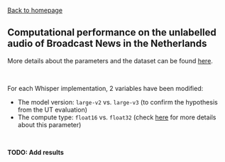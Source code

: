 [Back to homepage](../index.md)

<h2>Computational performance on the unlabelled audio of Broadcast News in the Netherlands</h2>

More details about the parameters and the dataset can be found [here](./res_labelled.md).

<br>

For each Whisper implementation, 2 variables have been modified:
- The model version: `large-v2` vs. `large-v3` (to confirm the hypothesis from the UT evaluation)
- The compute type: `float16` vs. `float32` (check [here](./res_labelled.md) for more details about this parameter)

<br>

**TODO: Add results**

<!-- <br>

Here's a matrix with the **time** spent in total by each implementation **to load and transcribe** the data:

|Model\Parameters|large-v2 with `float16`|large-v2 with `float32`|large-v3 with `float16`|large-v3 with `float32`|
|---|---|---|---|---|
|[OpenAI](https://github.com/openai/whisper)|36m:06s|32m:41s|42m:08s|30m:25s|
|[Huggingface (`transformers`)](https://huggingface.co/openai/whisper-large-v2#long-form-transcription)|21m:48s|19m:13s|23m:22s|22m:02s|
|[faster-whisper](https://github.com/SYSTRAN/faster-whisper/)|11m:40s|22m:27s|11m:18s|21m:56s|
|[WhisperX](https://github.com/m-bain/whisperX/)*|11m:17s|15m:54s|11m:29s|15m:05s|

\* For WhisperX, a separate alignment model based on wav2vec 2.0 has been applied in order to obtain word-level timestamps. Therefore, the time measured contains the time to load the model, time to transcribe, and time to align to generate timestamps. Speaker diarization has also been applied for WhisperX, which is measured separately and covered in a different section.

<br>

And also a matrix with the **maximum GPU memory consumption + maximum GPU power usage** of each implementation (**on average**):

|Max. memory / Max. power|large-v2 with `float16`|large-v2 with `float32`|large-v3 with `float16`|large-v3 with `float32`|
|---|---|---|---|---|
|[OpenAI](https://github.com/openai/whisper)|10621 MiB / 240 W|10639 MiB / 264 W|10927 MiB / 238 W|10941 MiB / 266 W|
|[Huggingface (`transformers`)](https://huggingface.co/openai/whisper-large-v2#long-form-transcription)*|15073 MiB / 141 W|12981 MiB / 215 W|14566 MiB / 123 W|19385 MiB / 235 W|
|[faster-whisper](https://github.com/SYSTRAN/faster-whisper/)|8576 MiB / 188 W|11694 MiB / 235 W|8567 MiB / 195 W|6942 MiB / 237 W|
|[WhisperX](https://github.com/m-bain/whisperX/)*|9419 MiB / 246 W|13548 MiB / 249 W|9417 MiB / 243 W|13539 MiB / 247 W|

\* For these implementations, batching is supported. Setting a higher `batch_size` will lead to faster inference at the cost of extra memory used.

## Detailed results per pipeline component for WhisperX
Go [here]().

## Hardware setup

A high-performance computing cluster was used. The cluster's hardware consists of 2 x Nvidia Quadro RTX 6000 with 24 GiB VRAM each, using CUDA version 12.4, with an Intel(R) Xeon(R) Gold 5220 CPU @ 2.20GHz and 256 GB of RAM available.

The OS installed on the cluster is [RHEL 9.3](https://docs.redhat.com/en/documentation/red_hat_enterprise_linux/9/html-single/9.3_release_notes/index). -->

